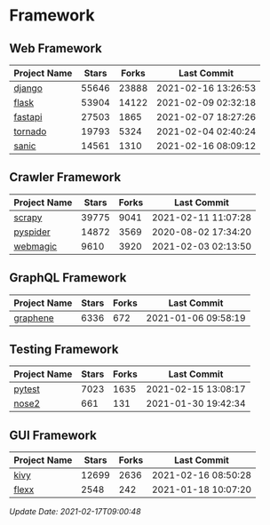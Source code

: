 # Framework

## Web Framework
| Project Name | Stars | Forks | Last Commit |
| ------------ | ----- | ----- | ----------- |
| [django](https://github.com/django/django) | 55646 | 23888 | 2021-02-16 13:26:53 |
| [flask](https://github.com/pallets/flask) | 53904 | 14122 | 2021-02-09 02:32:18 |
| [fastapi](https://github.com/tiangolo/fastapi) | 27503 | 1865 | 2021-02-07 18:27:26 |
| [tornado](https://github.com/tornadoweb/tornado) | 19793 | 5324 | 2021-02-04 02:40:24 |
| [sanic](https://github.com/sanic-org/sanic) | 14561 | 1310 | 2021-02-16 08:09:12 |

## Crawler Framework
| Project Name | Stars | Forks | Last Commit |
| ------------ | ----- | ----- | ----------- |
| [scrapy](https://github.com/scrapy/scrapy) | 39775 | 9041 | 2021-02-11 11:07:28 |
| [pyspider](https://github.com/binux/pyspider) | 14872 | 3569 | 2020-08-02 17:34:20 |
| [webmagic](https://github.com/code4craft/webmagic) | 9610 | 3920 | 2021-02-03 02:13:50 |

## GraphQL Framework
| Project Name | Stars | Forks | Last Commit |
| ------------ | ----- | ----- | ----------- |
| [graphene](https://github.com/graphql-python/graphene) | 6336 | 672 | 2021-01-06 09:58:19 |

## Testing Framework
| Project Name | Stars | Forks | Last Commit |
| ------------ | ----- | ----- | ----------- |
| [pytest](https://github.com/pytest-dev/pytest) | 7023 | 1635 | 2021-02-15 13:08:17 |
| [nose2](https://github.com/nose-devs/nose2) | 661 | 131 | 2021-01-30 19:42:34 |

## GUI Framework
| Project Name | Stars | Forks | Last Commit |
| ------------ | ----- | ----- | ----------- |
| [kivy](https://github.com/kivy/kivy) | 12699 | 2636 | 2021-02-16 08:50:28 |
| [flexx](https://github.com/flexxui/flexx) | 2548 | 242 | 2021-01-18 10:07:20 |

*Update Date: 2021-02-17T09:00:48*